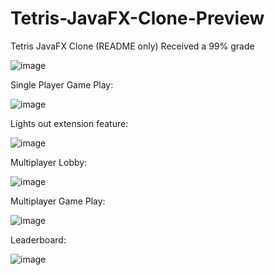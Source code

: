 # Tetris-JavaFX-Clone-Preview
Tetris JavaFX Clone (README only)
Received a 99% grade

![image](https://user-images.githubusercontent.com/52762734/153223886-7847e4d9-0bf8-4c8f-9e27-66c40617c7b9.png)

Single Player Game Play: 

![image](https://user-images.githubusercontent.com/52762734/153224441-de834d33-3786-4f83-a3e6-2714f73e1fb6.png)

Lights out extension feature:

![image](https://user-images.githubusercontent.com/52762734/153224154-da74317e-0c3c-49f5-923e-0b9aa2835f6d.png)

Multiplayer Lobby:

![image](https://user-images.githubusercontent.com/52762734/153224766-c947d30d-ac43-4ba9-9395-5871f7bc0f3b.png)

Multiplayer Game Play:

![image](https://user-images.githubusercontent.com/52762734/153224889-a9c42305-4852-4a42-9cc0-9433f5c08569.png)

Leaderboard: 

![image](https://user-images.githubusercontent.com/52762734/153224548-5431f31b-1aef-4754-917b-e5b3ead8d346.png)
